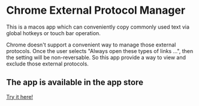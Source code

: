 # Chrome External Protocol Manager
This is a macos app which can conveniently copy commonly used text via global hotkeys or touch bar operation.


Chrome doesn't support a convenient way to manage those external protocols.
Once the user selects "Always open these types of links ...", then the setting will be non-reversable. So this app provide a way to view and exclude those external protocols.


## The app is available in the app store 
[Try it here!](https://github.com/tlg05/chrome-external-protocol-manager/blob/master/Products/ChromeExternalProtocolManager.zip)
